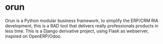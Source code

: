 # orun

Orun is a Python modular business framework, to simplify the ERP/CRM RIA development,
this is a RAD tool that delivers really professionals products in less time.
This is a Django derivative project, using Flask as webserver, inspired on OpenERP/Odoo.
